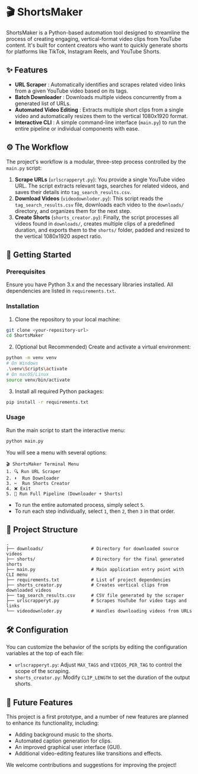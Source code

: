 
# 🎬 ShortsMaker

ShortsMaker is a Python-based automation tool designed to streamline the process of creating engaging, vertical-format video clips from YouTube content. It's built for content creators who want to quickly generate shorts for platforms like TikTok, Instagram Reels, and YouTube Shorts.

## ✨ Features

* **URL Scraper** : Automatically identifies and scrapes related video links from a given YouTube video based on its tags.
* **Batch Downloader** : Downloads multiple videos concurrently from a generated list of URLs.
* **Automated Video Editing** : Extracts multiple short clips from a single video and automatically resizes them to the vertical 1080x1920 format.
* **Interactive CLI** : A simple command-line interface (`main.py`) to run the entire pipeline or individual components with ease.

## ⚙️ The Workflow

The project's workflow is a modular, three-step process controlled by the `main.py` script:

1. **Scrape URLs** (`urlscrapperyt.py`): You provide a single YouTube video URL. The script extracts relevant tags, searches for related videos, and saves their details into `tag_search_results.csv`.
2. **Download Videos** (`videodownloder.py`): This script reads the `tag_search_results.csv` file, downloads each video to the `downloads/` directory, and organizes them for the next step.
3. **Create Shorts** (`shorts_creator.py`): Finally, the script processes all videos found in `downloads/`, creates multiple clips of a predefined duration, and exports them to the `shorts/` folder, padded and resized to the vertical 1080x1920 aspect ratio.

## 🚀 Getting Started

### Prerequisites

Ensure you have Python 3.x and the necessary libraries installed. All dependencies are listed in `requirements.txt`.

### Installation

1. Clone the repository to your local machine:

```bash
git clone <your-repository-url>
cd ShortsMaker
```

2. (Optional but Recommended) Create and activate a virtual environment:

```bash
python -m venv venv
# On Windows
.\venv\Scripts\activate
# On macOS/Linux
source venv/bin/activate
```

3. Install all required Python packages:

```bash
pip install -r requirements.txt
```

### Usage

Run the main script to start the interactive menu:

```bash
python main.py
```

You will see a menu with several options:

```
🎬 ShortsMaker Terminal Menu
1. 🔍 Run URL Scraper
2. ⬇️  Run Downloader
3. ✂️  Run Shorts Creator
4. ❌ Exit
5. 🤖 Run Full Pipeline (Downloader + Shorts)
```

* To run the entire automated process, simply select `5`.
* To run each step individually, select `1`, then `2`, then `3` in that order.

## 📂 Project Structure

```
.
├── downloads/                  # Directory for downloaded source videos
├── shorts/                     # Directory for the final generated shorts
├── main.py                     # Main application entry point with CLI menu
├── requirements.txt            # List of project dependencies
├── shorts_creator.py           # Creates vertical clips from downloaded videos
├── tag_search_results.csv      # CSV file generated by the scraper
├── urlscrapperyt.py            # Scrapes YouTube for video tags and links
└── videodownloder.py           # Handles downloading videos from URLs
```

## 🛠️ Configuration

You can customize the behavior of the scripts by editing the configuration variables at the top of each file:

* `urlscrapperyt.py`: Adjust `MAX_TAGS` and `VIDEOS_PER_TAG` to control the scope of the scraping.
* `shorts_creator.py`: Modify `CLIP_LENGTH` to set the duration of the output shorts.

## 🚧 Future Features

This project is a first prototype, and a number of new features are planned to enhance its functionality, including:

* Adding background music to the shorts.
* Automated caption generation for clips.
* An improved graphical user interface (GUI).
* Additional video-editing features like transitions and effects.

We welcome contributions and suggestions for improving the project!
